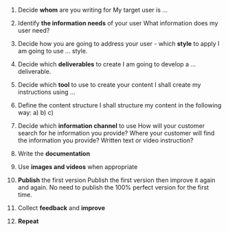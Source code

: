 1. Decide **whom** are you writing for
	My target user is ...

2. Identify **the information needs** of your user
	What information does my user need?

3. Decide how you are going to address your user - which **style** to apply
	I am going to use ... style.

4. Decide which **deliverables** to create
	I am going to develop a ... deliverable.

5. Decide which **tool** to use to create your content
	I shall create my instructions using ... 

6. Define the content structure
	I shall structure my content in the following way:
		a)
		b)
		c)

7. Decide which **information channel** to use
	How will your customer search for he information you provide?
	Where your customer will find the information you provide?
	Written text or video instruction?

8. Write the **documentation**

9. Use **images and videos** when appropriate

10. **Publish** the first version
	Publish the first version then improve it again and again. No need to publish the 100% perfect version for the first time.

11. Collect **feedback** and **improve**

12. **Repeat**

